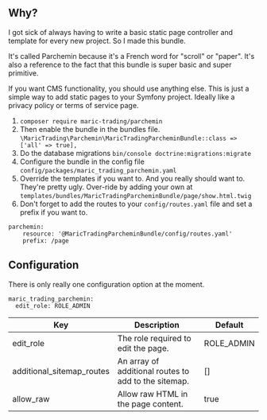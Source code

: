
## Why? ##

I got sick of always having to write a basic static page controller and template for every new project. So I made this bundle.

It's called Parchemin because it's a French word for "scroll" or "paper". It's also a reference to the fact that this bundle is super basic and super primitive.  

If you want CMS functionality, you should use anything else. This is just a simple way to add static pages to your Symfony project.  Ideally like a privacy policy or terms of service page.

1. `composer require maric-trading/parchemin`
2. Then enable the bundle in the bundles file.  `\MaricTrading\Parchemin\MaricTradingParcheminBundle::class => ['all' => true],`
3. Do the database migrations `bin/console doctrine:migrations:migrate`
4. Configure the bundle in the config file `config/packages/maric_trading_parchemin.yaml`
5. Override the templates if you want to.  And you really should want to.  They're pretty ugly.  Over-ride by adding your own at `templates/bundles/MaricTradingParcheminBundle/page/show.html.twig`
6. Don't forget to add the routes to your `config/routes.yaml` file and set a prefix if you want to.

```
parchemin:
    resource: '@MaricTradingParcheminBundle/config/routes.yaml'
    prefix: /page
```

## Configuration ##

There is only really one configuration option at the moment.

```
maric_trading_parchemin:
  edit_role: ROLE_ADMIN
```

| Key | Description | Default |
| --- | --- | -- |
| edit_role | The role required to edit the page. | ROLE_ADMIN |
| additional_sitemap_routes | An array of additional routes to add to the sitemap. | [] |
| allow_raw | Allow raw HTML in the page content. | true |


